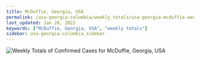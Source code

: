 ```yaml
---
title: McDuffie, Georgia, USA
permalink: /usa-georgia-columbia/weekly_totals/usa-georgia-mcduffie-weekly_totals.html
last_updated: Jan 20, 2022
keywords: ["McDuffie, Georgia, USA", "weekly totals"]
sidebar: usa-georgia-columbia_sidebar
---
```


![Weekly Totals of Confirmed Cases for McDuffie, Georgia, USA](/covid_tracker/images/graphs/usa-georgia-mcduffie-weekly_totals_graph.png)
